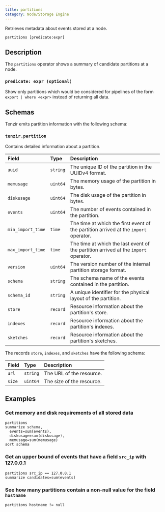 ```yaml
---
title: partitions
category: Node/Storage Engine
---
```


Retrieves metadata about events stored at a node.

```tql
partitions [predicate:expr]
```

## Description

The `partitions` operator shows a summary of candidate partitions at a node.

### `predicate: expr (optional)`

Show only partitions which would be considered for pipelines of the form `export
| where <expr>` instead of returning all data.

## Schemas

Tenzir emits partition information with the following schema:

### `tenzir.partition`

Contains detailed information about a partition.

|Field|Type|Description|
|:-|:-|:-|
|`uuid`|`string`|The unique ID of the partition in the UUIDv4 format.|
|`memusage`|`uint64`|The memory usage of the partition in bytes.|
|`diskusage`|`uint64`|The disk usage of the partition in bytes.|
|`events`|`uint64`|The number of events contained in the partition.|
|`min_import_time`|`time`|The time at which the first event of the partition arrived at the `import` operator.|
|`max_import_time`|`time`|The time at which the last event of the partition arrived at the `import` operator.|
|`version`|`uint64`|The version number of the internal partition storage format.|
|`schema`|`string`|The schema name of the events contained in the partition.|
|`schema_id`|`string`|A unique identifier for the physical layout of the partition.|
|`store`|`record`|Resource information about the partition's store.|
|`indexes`|`record`|Resource information about the partition's indexes.|
|`sketches`|`record`|Resource information about the partition's sketches.|

The records `store`, `indexes`, and `sketches` have the following schema:

|Field|Type|Description|
|:-|:-|:-|
|`url`|`string`|The URL of the resource.|
|`size`|`uint64`|The size of the resource.|

## Examples

### Get memory and disk requirements of all stored data

```tql
partitions
summarize schema,
  events=sum(events),
  diskusage=sum(diskusage),
  memusage=sum(memusage)
sort schema
```

### Get an upper bound of events that have a field `src_ip` with 127.0.0.1

```tql
partitions src_ip == 127.0.0.1
summarize candidates=sum(events)
```

### See how many partitions contain a non-null value for the field `hostname`

```tql
partitions hostname != null
```
